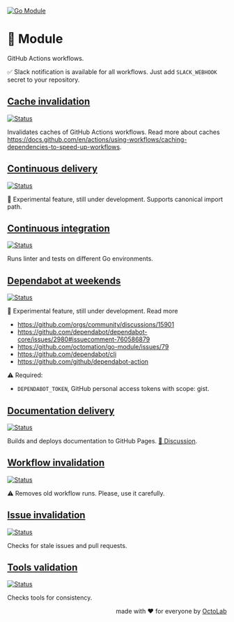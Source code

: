 [![Go Module][social.preview]][preview.config]

# 🧩 Module

GitHub Actions workflows.

✅ Slack notification is available for all workflows.
Just add `SLACK_WEBHOOK` secret to your repository.

## [Cache invalidation](caches.yml)

[![Status][caches.icon]][caches.page]

Invalidates caches of GitHub Actions workflows.
Read more about caches https://docs.github.com/en/actions/using-workflows/caching-dependencies-to-speed-up-workflows.


## [Continuous delivery](cd.yml)

[![Status][cd.icon]][cd.page]

🚧 Experimental feature, still under development.
Supports canonical import path.


## [Continuous integration](ci.yml)

[![Status][ci.icon]][ci.page]

Runs linter and tests on different Go environments.


## [Dependabot at weekends](deps.yml)

[![Status][deps.icon]][deps.page]

🚧 Experimental feature, still under development. Read more

- https://github.com/orgs/community/discussions/15901
- https://github.com/dependabot/dependabot-core/issues/2980#issuecomment-760586879
- https://github.com/octomation/go-module/issues/79
- https://github.com/dependabot/cli
- https://github.com/github/dependabot-action

⚠️ Required:

- `DEPENDABOT_TOKEN`, GitHub personal access tokens with scope: gist.


## [Documentation delivery](docs.yml)

[![Status][docs.icon]][docs.page]

Builds and deploys documentation to GitHub Pages.
[💬 Discussion](https://github.com/under-the-hood/docs/discussions/2).


## [Workflow invalidation](runs.yml)

[![Status][runs.icon]][runs.page]

⚠️ Removes old workflow runs. Please, use it carefully.


## [Issue invalidation](stale.yml)

[![Status][stale.icon]][stale.page]

Checks for stale issues and pull requests.


## [Tools validation](tools.yml)

[![Status][tools.icon]][tools.page]

Checks tools for consistency.

<p align="right">made with ❤️ for everyone by <a href="https://www.octolab.org/">OctoLab</a></p>

[social.preview]:   https://cdn.octolab.org/repo/go-module.png
[preview.config]:   https://socialify.git.ci/octomation/go-module?description=1&font=Raleway&language=1&name=1&owner=1&pattern=Circuit%20Board&theme=Light
[preview.fallback]: https://socialify.git.ci/octomation/go-module/image?description=1&font=Raleway&language=1&name=1&owner=1&pattern=Circuit%20Board&theme=Light

[caches.icon]:      https://github.com/octomation/go-module/actions/workflows/caches.yml/badge.svg
[caches.page]:      https://github.com/octomation/go-module/actions/workflows/caches.yml
[cd.icon]:          https://github.com/octomation/go-module/actions/workflows/cd.yml/badge.svg
[cd.page]:          https://github.com/octomation/go-module/actions/workflows/cd.yml
[ci.icon]:          https://github.com/octomation/go-module/actions/workflows/ci.yml/badge.svg
[ci.page]:          https://github.com/octomation/go-module/actions/workflows/ci.yml
[deps.icon]:        https://github.com/octomation/go-module/actions/workflows/deps.yml/badge.svg
[deps.page]:        https://github.com/octomation/go-module/actions/workflows/deps.yml
[docs.icon]:        https://github.com/octomation/go-module/actions/workflows/docs.yml/badge.svg
[docs.page]:        https://github.com/octomation/go-module/actions/workflows/docs.yml
[runs.icon]:        https://github.com/octomation/go-module/actions/workflows/runs.yml/badge.svg
[runs.page]:        https://github.com/octomation/go-module/actions/workflows/runs.yml
[stale.icon]:       https://github.com/octomation/go-module/actions/workflows/stale.yml/badge.svg
[stale.page]:       https://github.com/octomation/go-module/actions/workflows/stale.yml
[tools.icon]:       https://github.com/octomation/go-module/actions/workflows/tools.yml/badge.svg
[tools.page]:       https://github.com/octomation/go-module/actions/workflows/tools.yml
